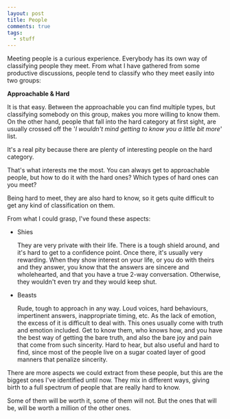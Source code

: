 ```yaml
---
layout: post
title: People
comments: true
tags:
  - stuff
---
```


Meeting people is a curious experience. Everybody has its own way of
classifying people they meet. From what I have gathered from some productive
discussions, people tend to classify who they meet easily into two groups:

**Approachable & Hard**

It is that easy. Between the approachable you can find multiple types, but
classifying somebody on this group, makes you more willing to know them. On the
other hand, people that fall into the hard category at first sight, are usually
crossed off the '*I wouldn't mind getting to know you a little bit more*' list.

It's a real pity because there are plenty of interesting people on the hard
category.

That's what interests me the most. You can always get to approachable people,
but how to do it with the hard ones? Which types of hard ones can you meet?

Being hard to meet, they are also hard to know, so it gets quite difficult to
get any kind of classification on them.

From what I could grasp, I've found these aspects:

* Shies  

  They are very private with their life. There is a tough shield around, and
  it's hard to get to a confidence point. 
  Once there, it's usually very rewarding. When they show interest on
  your life, or you do with theirs and they answer, you know that the answers
  are sincere and wholehearted, and that you have a true 2-way conversation.
  Otherwise, they wouldn't even try and they would keep shut.


* Beasts  

  Rude, tough to approach in any way. Loud voices, hard behaviours, impertinent
  answers, inappropriate timing, etc. As the lack of emotion, the excess of it
  is difficult to deal with. This ones usually come with truth and emotion
  included. Get to know them, who knows how, and you have the best way of
  getting the bare truth, and also the bare joy and pain that come from such
  sincerity. Hard to hear, but also useful and hard to find, since most of
  the people live on a sugar coated layer of good manners that penalize
  sincerity.

There are more aspects we could extract from these people, but this are the
biggest ones I've identified until now. They mix in different ways, giving
birth to a full spectrum of people that are really hard to know.

Some of them will be worth it, some of them will not. But the ones that will
be, will be worth a million of the other ones.



